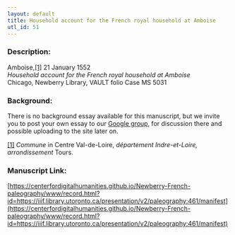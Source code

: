 ```yaml
---
layout: default
title: Household account for the French royal household at Amboise
utl_id: 51
---
```


### Description:

Amboise,<a id="_ftnref1">[[1]](#_ftn1)</a> 21 January 1552<br>
_Household account for the French royal household at Amboise_<br>
Chicago, Newberry Library, VAULT folio Case MS 5031

### Background:

There is no background essay available for this manuscript, but we invite you to post your own essay to our [Google group](https://paleography.library.utoronto.ca/content/group-work), for discussion there and possible uploading to the site later on.

<a id="_ftn1">[[1]](#_ftnref1)</a> _Commune_ in Centre Val-de-Loire, _département _Indre-et-Loire_, arrondissement_ Tours. 

### Manuscript Link:

[https://centerfordigitalhumanities.github.io/Newberry-French-paleography/www/record.html?id=https://iiif.library.utoronto.ca/presentation/v2/paleography:461/manifest](https://centerfordigitalhumanities.github.io/Newberry-French-paleography/www/record.html?id=https://iiif.library.utoronto.ca/presentation/v2/paleography:461/manifest)
